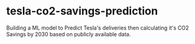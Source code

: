 # tesla-co2-savings-prediction
Building a ML model to Predict Tesla's deliveries then calculating it's CO2 Savings by 2030 based on publicly available data.

